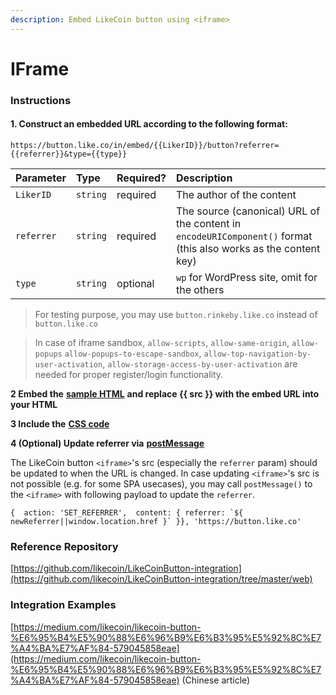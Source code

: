 ```yaml
---
description: Embed LikeCoin button using <iframe>
---
```


# IFrame

### **Instructions** <a id="instructions"></a>

#### **1. Construct an embedded URL according to the following format:** <a id="1-construct-an-embedded-url-according-to-the-following-format"></a>

```text
https://button.like.co/in/embed/{{LikerID}}/button?referrer={{referrer}}&type={{type}}
```

| Parameter | Type | Required? | Description |
| :--- | :--- | :--- | :--- |
| `LikerID` | `string` | required | The author of the content |
| `referrer` | `string` | required | The source \(canonical\) URL of the content in `encodeURIComponent()` format \(this also works as the content key\) |
| `type` | `string` | optional | `wp` for WordPress site, omit for the others |

> For testing purpose, you may use `button.rinkeby.like.co` instead of `button.like.co`

> In case of iframe sandbox, `allow-scripts`, `allow-same-origin`, `allow-popups` `allow-popups-to-escape-sandbox`, `allow-top-navigation-by-user-activation`, `allow-storage-access-by-user-activation` are needed for proper register/login functionality.

**2 Embed the** [**sample HTML**](https://github.com/likecoin/LikeCoinButton-integration/blob/master/web/index.html) **and replace {{ src }} with the embed URL into your HTML**

**3 Include the** [**CSS code**](https://github.com/likecoin/LikeCoinButton-integration/blob/master/web/style.css)**​**

**4 \(Optional\) Update referrer via** [**postMessage**](https://github.com/likecoin/LikeCoinButton-integration/blob/master/web/postMessage.html)**​**

The LikeCoin button `<iframe>`'s src \(especially the `referrer` param\) should be updated to when the URL is changed. In case updating `<iframe>`'s src is not possible \(e.g. for some SPA usecases\), you may call `postMessage()` to the `<iframe>` with following payload to update the `referrer`.

```text
{  action: 'SET_REFERRER',  content: { referrer: `${ newReferrer||window.location.href }` }}, 'https://button.like.co'
```

### Reference Repository <a id="reference-repository"></a>

​[https://github.com/likecoin/LikeCoinButton-integration](https://github.com/likecoin/LikeCoinButton-integration/tree/master/web)

### Integration Examples <a id="integration-examples"></a>

​[https://medium.com/likecoin/likecoin-button-%E6%95%B4%E5%90%88%E6%96%B9%E6%B3%95%E5%92%8C%E7%A4%BA%E7%AF%84-579045858eae](https://medium.com/likecoin/likecoin-button-%E6%95%B4%E5%90%88%E6%96%B9%E6%B3%95%E5%92%8C%E7%A4%BA%E7%AF%84-579045858eae) \(Chinese article\)

